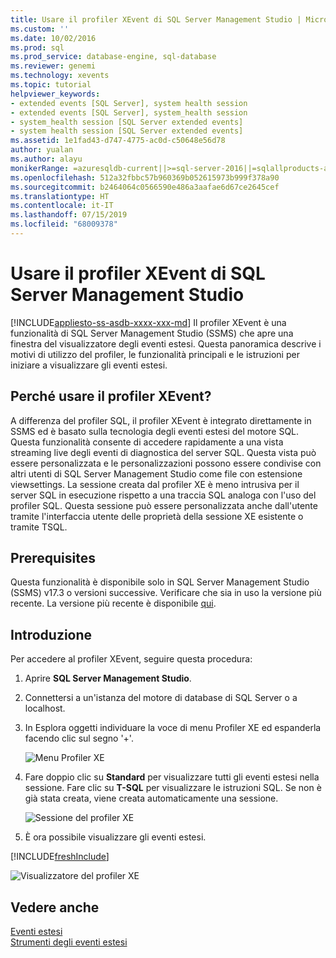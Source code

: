 ```yaml
---
title: Usare il profiler XEvent di SQL Server Management Studio | Microsoft Docs
ms.custom: ''
ms.date: 10/02/2016
ms.prod: sql
ms.prod_service: database-engine, sql-database
ms.reviewer: genemi
ms.technology: xevents
ms.topic: tutorial
helpviewer_keywords:
- extended events [SQL Server], system health session
- extended events [SQL Server], system_health session
- system_health session [SQL Server extended events]
- system health session [SQL Server extended events]
ms.assetid: 1e1fad43-d747-4775-ac0d-c50648e56d78
author: yualan
ms.author: alayu
monikerRange: =azuresqldb-current||>=sql-server-2016||=sqlallproducts-allversions||>=sql-server-linux-2017||=azuresqldb-mi-current
ms.openlocfilehash: 512a32fbbc57b960369b052615973b999f378a90
ms.sourcegitcommit: b2464064c0566590e486a3aafae6d67ce2645cef
ms.translationtype: HT
ms.contentlocale: it-IT
ms.lasthandoff: 07/15/2019
ms.locfileid: "68009378"
---
```

# <a name="use-the-ssms-xevent-profiler"></a>Usare il profiler XEvent di SQL Server Management Studio

[!INCLUDE[appliesto-ss-asdb-xxxx-xxx-md](../../includes/appliesto-ss-asdb-xxxx-xxx-md.md)]
Il profiler XEvent è una funzionalità di SQL Server Management Studio (SSMS) che apre una finestra del visualizzatore degli eventi estesi. Questa panoramica descrive i motivi di utilizzo del profiler, le funzionalità principali e le istruzioni per iniziare a visualizzare gli eventi estesi.

## <a name="why-would-i-use-the-xevent-profiler"></a>Perché usare il profiler XEvent?
A differenza del profiler SQL, il profiler XEvent è integrato direttamente in SSMS ed è basato sulla tecnologia degli eventi estesi del motore SQL. Questa funzionalità consente di accedere rapidamente a una vista streaming live degli eventi di diagnostica del server SQL. Questa vista può essere personalizzata e le personalizzazioni possono essere condivise con altri utenti di SQL Server Management Studio come file con estensione viewsettings. La sessione creata dal profiler XE è meno intrusiva per il server SQL in esecuzione rispetto a una traccia SQL analoga con l'uso del profiler SQL. Questa sessione può essere personalizzata anche dall'utente tramite l'interfaccia utente delle proprietà della sessione XE esistente o tramite TSQL.

## <a name="prerequisites"></a>Prerequisites
Questa funzionalità è disponibile solo in SQL Server Management Studio (SSMS) v17.3 o versioni successive. Verificare che sia in uso la versione più recente. La versione più recente è disponibile [qui](https://docs.microsoft.com/sql/ssms/download-sql-server-management-studio-ssms).

## <a id="getting-started"></a>Introduzione
Per accedere al profiler XEvent, seguire questa procedura:

1. Aprire **SQL Server Management Studio**.

2. Connettersi a un'istanza del motore di database di SQL Server o a localhost.

3. In Esplora oggetti individuare la voce di menu Profiler XE ed espanderla facendo clic sul segno '+'.

   ![Menu Profiler XE](media/xevents-xe-profiler-menu.png)

4. Fare doppio clic su **Standard** per visualizzare tutti gli eventi estesi nella sessione. Fare clic su **T-SQL** per visualizzare le istruzioni SQL. Se non è già stata creata, viene creata automaticamente una sessione.

   ![Sessione del profiler XE](media/xevents-xe-profiler-start-session.png)

5. È ora possibile visualizzare gli eventi estesi.

[!INCLUDE[freshInclude](../../includes/paragraph-content/fresh-note-steps-feedback.md)]

   ![Visualizzatore del profiler XE](media/xevents-xe-profiler-start-viewer.png)

## <a name="see-also"></a>Vedere anche
[Eventi estesi](../../relational-databases/extended-events/extended-events.md)  
[Strumenti degli eventi estesi](../../relational-databases/extended-events/extended-events-tools.md)  
  
  
